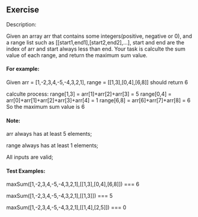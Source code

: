 ## Exercise

Description:

Given an array arr that contains some integers(positive, negative or 0), and a range list such as [[start1,end1],[start2,end2],...], start and end are the index of arr and start always less than end. Your task is calculte the sum value of each range, and return the maximum sum value.

#### For example:

 Given arr = [1,-2,3,4,-5,-4,3,2,1],
       range = [[1,3],[0,4],[6,8]]
 should return 6

 calculte process:
 range[1,3] = arr[1]+arr[2]+arr[3] = 5
 range[0,4] = arr[0]+arr[1]+arr[2]+arr[3]+arr[4] = 1
 range[6,8] = arr[6]+arr[7]+arr[8] = 6
 So the maximum sum value is 6

#### Note:

arr always has at least 5 elements;

range always has at least 1 elements;

All inputs are valid;

#### Test Examples:
 maxSum([1,-2,3,4,-5,-4,3,2,1],[[1,3],[0,4],[6,8]]) === 6

 maxSum([1,-2,3,4,-5,-4,3,2,1],[[1,3]]) === 5

 maxSum([1,-2,3,4,-5,-4,3,2,1],[[1,4],[2,5]]) === 0
